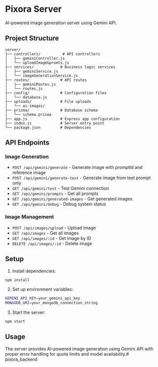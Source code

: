 # Pixora Server

AI-powered image generation server using Gemini API.

## Project Structure

```
server/
├── controllers/          # API controllers
│   ├── geminiController.js
│   └── uploadImage&promts.js
├── services/            # Business logic services
│   ├── geminiService.js
│   └── imageGenerationService.js
├── routes/              # API routes
│   ├── geminiRoutes.js
│   └── routes.js
├── config/              # Configuration files
│   └── database.js
├── uploads/             # File uploads
│   └── ai-images/
├── prisma/              # Database schema
│   └── schema.prisma
├── app.js               # Express app configuration
├── index.js             # Server entry point
└── package.json         # Dependencies
```

## API Endpoints

### Image Generation
- `POST /api/gemini/generate` - Generate image with promptId and reference image
- `POST /api/gemini/generate-text` - Generate image from text prompt only
- `GET /api/gemini/test` - Test Gemini connection
- `GET /api/gemini/prompts` - Get all prompts
- `GET /api/gemini/generated-images` - Get generated images
- `GET /api/gemini/debug` - Debug system status

### Image Management
- `POST /api/images/upload` - Upload image
- `GET /api/images` - Get all images
- `GET /api/images/:id` - Get image by ID
- `DELETE /api/images/:id` - Delete image

## Setup

1. Install dependencies:
```bash
npm install
```

2. Set up environment variables:
```bash
GEMINI_API_KEY=your_gemini_api_key
MONGODB_URI=your_mongodb_connection_string
```

3. Start the server:
```bash
npm start
```

## Usage

The server provides AI-powered image generation using Gemini API with proper error handling for quota limits and model availability.# pixora_backend
